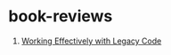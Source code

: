 # book-reviews

1. [Working Effectively with Legacy Code](https://github.com/PrafullJoshi/book-notes-n-reviews/wiki/Working_Effectively_Legacy_Code)
